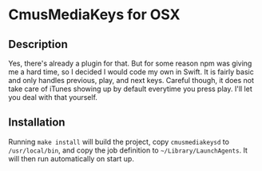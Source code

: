 # CmusMediaKeys for OSX

## Description

Yes, there's already a plugin for that. But for some reason npm was giving me a hard time, so I decided I would code my own in Swift. It is fairly basic and only handles previous, play, and next keys. Careful though, it does not take care of iTunes showing up by default everytime you press play. I'll let you deal with that yourself.

## Installation

Running `make install` will build the project, copy `cmusmediakeysd` to `/usr/local/bin`, and copy the job definition to `~/Library/LaunchAgents`. It will then run automatically on start up.
